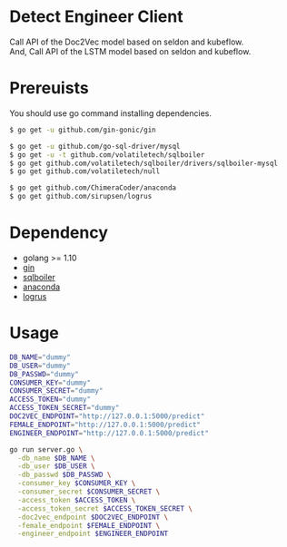 # Detect Engineer Client


Call API of the Doc2Vec model based on seldon and kubeflow.  
And, Call API of the LSTM model based on seldon and kubeflow.  

# Prereuists

You should use go command installing dependencies.

```sh
$ go get -u github.com/gin-gonic/gin

$ go get -u github.com/go-sql-driver/mysql
$ go get -u -t github.com/volatiletech/sqlboiler
$ go get github.com/volatiletech/sqlboiler/drivers/sqlboiler-mysql
$ go get github.com/volatiletech/null

$ go get github.com/ChimeraCoder/anaconda
$ go get github.com/sirupsen/logrus
```

# Dependency

- golang >= 1.10
- [gin](https://github.com/gin-gonic/gin)
- [sqlboiler](https://github.com/volatiletech/sqlboiler)
- [anaconda](https://github.com/ChimeraCoder/anaconda)
- [logrus](https://github.com/sirupsen/logrus)

# Usage

```sh
DB_NAME="dummy"
DB_USER="dummy"
DB_PASSWD="dummy"
CONSUMER_KEY="dummy"
CONSUMER_SECRET="dummy"
ACCESS_TOKEN="dummy"
ACCESS_TOKEN_SECRET="dummy"
DOC2VEC_ENDPOINT="http://127.0.0.1:5000/predict"
FEMALE_ENDPOINT="http://127.0.0.1:5000/predict"
ENGINEER_ENDPOINT="http://127.0.0.1:5000/predict"

go run server.go \
  -db_name $DB_NAME \
  -db_user $DB_USER \
  -db_passwd $DB_PASSWD \
  -consumer_key $CONSUMER_KEY \
  -consumer_secret $CONSUMER_SECRET \
  -access_token $ACCESS_TOKEN \
  -access_token_secret $ACCESS_TOKEN_SECRET \
  -doc2vec_endpoint $DOC2VEC_ENDPOINT \
  -female_endpoint $FEMALE_ENDPOINT \
  -engineer_endpoint $ENGINEER_ENDPOINT
```
